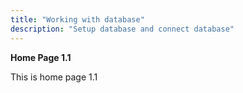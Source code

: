 ```yaml
---
title: "Working with database"
description: "Setup database and connect database"
---
```


**Home Page 1.1**

This is home page 1.1
